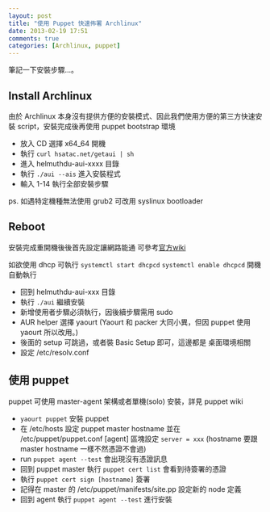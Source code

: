 ```yaml
---
layout: post
title: "使用 Puppet 快速佈署 Archlinux"
date: 2013-02-19 17:51
comments: true
categories: [Archlinux, puppet]
---
```


筆記一下安裝步驟...。

## Install Archlinux

由於 Archlinux 本身沒有提供方便的安裝模式、因此我們使用方便的第三方快速安裝 script，安裝完成後再使用 puppet bootstrap 環境

* 放入 CD 選擇 x64_64 開機
* 執行 `curl hsatac.net/getaui | sh`
* 進入 helmuthdu-aui-xxxx 目錄
* 執行 `./aui --ais` 進入安裝程式
* 輸入 1-14 執行全部安裝步驟

ps. 如遇特定機種無法使用 grub2 可改用 syslinux bootloader

## Reboot

安裝完成重開機後後首先設定讓網路能通
可參考[官方wiki](https://wiki.archlinux.org/index.php/Network_Configuration)

如欲使用 dhcp 可執行 `systemctl start dhcpcd`
`systemctl enable dhcpcd` 開機自動執行

* 回到 helmuthdu-aui-xxx 目錄
* 執行 `./aui` 繼續安裝
* 新增使用者步驟必須執行，因後續步驟需用 sudo
* AUR helper 選擇 yaourt 
(Yaourt 和 packer 大同小異，但因 puppet 使用 yaourt 所以改用。)
* 後面的 setup 可跳過，或者裝 Basic Setup 即可，這邊都是 桌面環境相關
* 設定 /etc/resolv.conf

## 使用 puppet

puppet 可使用 master-agent 架構或者單機(solo) 安裝，詳見 puppet wiki

* `yaourt puppet` 安裝 puppet
* 在 /etc/hosts 設定 puppet master hostname 並在 /etc/puppet/puppet.conf [agent] 區塊設定 `server = xxx` (hostname 要跟 master hostname 一樣不然憑證不會過)
* run `puppet agent --test` 會出現沒有憑證訊息
* 回到 puppet master 執行 `puppet cert list` 會看到待簽署的憑證
* 執行 `puppet cert sign [hostname]` 簽署
* 記得在 master 的 /etc/puppet/manifests/site.pp 設定新的 node 定義
* 回到 agent 執行 `puppet agent --test` 進行安裝